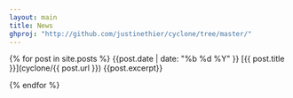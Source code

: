 ```yaml
---
layout: main
title: News
ghproj: "http://github.com/justinethier/cyclone/tree/master/"
---
```


{% for post in site.posts %}
  {{post.date | date: "%b %d %Y" }}
  [{{ post.title }}](cyclone/{{ post.url }})
  {{post.excerpt}}

{% endfor %}

